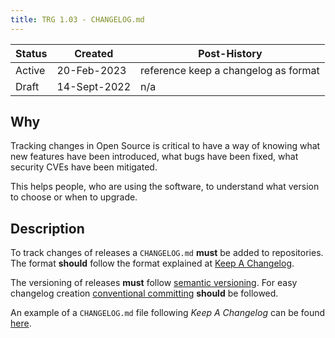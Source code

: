 ```yaml
---
title: TRG 1.03 - CHANGELOG.md
---
```


| Status | Created      | Post-History                         |
|--------|--------------|--------------------------------------|
| Active | 20-Feb-2023  | reference keep a changelog as format |
| Draft  | 14-Sept-2022 | n/a                                  |

## Why

Tracking changes in Open Source is critical to have a way of knowing what new features have been introduced, what bugs have been fixed, what security CVEs have been mitigated.

This helps people, who are using the software, to understand what version to choose or when to upgrade.

## Description

To track changes of releases a `CHANGELOG.md` **must** be added to repositories. The format **should** follow the format
explained at [Keep A Changelog](https://keepachangelog.com/en/1.0.0/).

The versioning of releases **must** follow [semantic versioning](https://semver.org/). For easy changelog
creation [conventional committing](https://www.conventionalcommits.org/en/v1.0.0/#summary) **should** be followed.

An example of a `CHANGELOG.md` file following _Keep A Changelog_ can be
found [here](https://github.com/eclipse-tractusx/tractus-x-release/blob/main/CHANGELOG.md).
